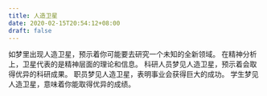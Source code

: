 ```yaml
---
title: 人造卫星
date: 2020-02-15T20:54:12+08:00
draft: false
---
```


如梦里出现人造卫星，预示着你可能要去研究一个未知的全新领域。
在精神分析上，卫星代表的是精神层面的理论和信息。
科研人员梦见人造卫星，预示着会取得优异的科研成果。
职员梦见人造卫星，表明事业会获得巨大的成功。
学生梦见人造卫星，意味着你能取得优异的成绩。
